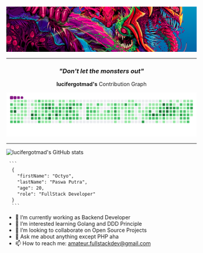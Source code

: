 ![Great Monster](https://github.com/lucifergotmad/lucifergotmad/blob/main/src/images/README.png)

---

<div align="center">
  
### _"Don't let the monsters out"_

**lucifergotmad's** Contribution Graph

![My Contribution Graph](https://github.com/lucifergotmad/lucifergotmad/blob/output/github-contribution-grid-snake.gif)

 </div>
 
 ---

![lucifergotmad's GitHub stats](https://github-readme-stats.vercel.app/api?username=lucifergotmad&count_private=true&show_icons=true)

     ```
      {
        "firstName": "Octyo",
        "lastName": "Paswa Putra",
        "age": 20,
        "role": "FullStack Developer"
      }
      ```

- 🔭 I’m currently working as Backend Developer
- 🌱 I’m interested learning Golang and DDD Principle
- 👯 I’m looking to collaborate on Open Source Projects
- 💬 Ask me about anything except PHP aha
- 📫 How to reach me: amateur.fullstackdev@gmail.com

